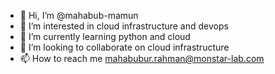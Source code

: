- 👋 Hi, I’m @mahabub-mamun
- 👀 I’m interested in cloud infrastructure and devops
- 🌱 I’m currently learning python and cloud
- 💞️ I’m looking to collaborate on cloud infrastructure
- 📫 How to reach me mahabubur.rahman@monstar-lab.com

<!---
mahabub-mamun/mahabub-mamun is a ✨ special ✨ repository because its `README.md` (this file) appears on your GitHub profile.
You can click the Preview link to take a look at your changes.
--->
